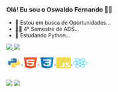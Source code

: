 ### Olá! Eu sou o Oswaldo Fernando 🤘🏽


- 🔭 Estou em busca de Oportunidades... 
- 👨‍🎓 4° Semestre de ADS...
- 🐍 Estudando Python...

 <div>
  <a href="https://github.com/Oswaldo-Fernando">
  <img height="170em" src="https://github-readme-stats.vercel.app/api?username=Oswaldo-Fernando&show_icons=true&theme=dark&include_all_commits=true&count_private=true"/>
  <img height="170em" src="https://github-readme-stats.vercel.app/api/top-langs/?username=Oswaldo-Fernando&layout=compact&langs_count=7&theme=dark"/>
</div>
  
<div style="display: inline_block"><br>
  <img align="center" alt="FEH-Python" height="30" width="40" src="https://raw.githubusercontent.com/devicons/devicon/master/icons/python/python-original.svg">
  <img align="center" alt="FEH-HTML" height="30" width="40" src="https://raw.githubusercontent.com/devicons/devicon/master/icons/html5/html5-original.svg">
  <img align="center" alt="FEH-CSS" height="30" width="40" src="https://raw.githubusercontent.com/devicons/devicon/master/icons/css3/css3-original.svg">
  <img align="center" alt="FEH-Js" height="30" width="40" src="https://raw.githubusercontent.com/devicons/devicon/master/icons/javascript/javascript-plain.svg">
  <img align="center" alt="FEH-React" height="30" width="40" src="https://raw.githubusercontent.com/devicons/devicon/master/icons/react/react-original.svg">
</div>  
  
   ##
  
  <div> 
  <a href="https://www.linkedin.com/in/oswaldo-fernando-1b9579206/" target="_blank"><img src="https://img.shields.io/badge/LinkedIn-0077B5?style=for-the-badge&logo=linkedin&logoColor=white"></a> 
  <a href = "mailto:oswaldo.ffernandes12@gmail.com"><img src="https://img.shields.io/badge/Gmail-D14836?style=for-the-badge&logo=gmail&logoColor=white" target="_blank"></a>
 </div>  
    
   
